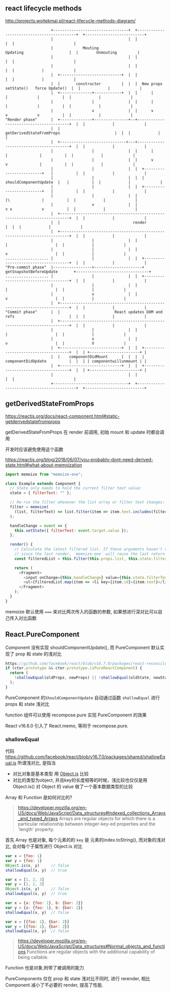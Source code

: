  
 
## react lifecycle methods
http://projects.wojtekmaj.pl/react-lifecycle-methods-diagram/
```
                    +---------------------------------+  +-------------------------------------------+  +--------------------------+
                    |                                 |  |                                           |  |                          |
                    |             Mouting                                Updating                    |  |        Unmouting         |
                    |                                 |  |                                           |  |                          |
                    |                                 |  |                                           |  |            |             |
                    |  +---------------------------+  |  |                                           |  |            |             |
                    |  |       constructor         |  |  |  New props   setState()   force Update()  |  |            |             |
                    |  +--------------+------------+  |  |      |           |             |          |  |            |             |
                    |                 |               |  |      |           |             |          |  |            |             |
                    |                 v               |  |      v           v             v          |  |            |             |
"Render phase"      |  +--------------+---------------+--+----------------------------------------+  |  |            |             |
                    |  |                          getDerivedStateFromProps                        |  |  |            |             |
                    |  +-----------------------------+---+----------------------------------------+  |  |            |             |
                    |                 |               |  |      |          |              |          |  |            |             |
                    |                 |               |  |      v          v              |          |  |            |             |
                    |                 |               |  |  +-------------------------+   |          |  |            |             |
                    |                 |               |  |  |  shouldComponentUpdate  |   |          |  |            |             |
                    |                 |               |  |  +-------------------------+   |          |  |            |             |
                    |                 |               |  |                |\              |          |  |            |             |
                    |                 v               |  |                v x             v          |  |            |             |
                    |  +--------------------------------------------------------------------------+  |  |            |             |
                    |  |                                render                                    |  |  |            |             |
                    |  +--------------------------------------------------------------------------+  |  |            |             |
                    |                 |               |  |                     |                     |  |            |             |
                    |                 |               |  |                     v                     |  |            |             |
................... |                 |               |  |  +-------------------------------------+  |  |            |             |
"Pre-commit phase"  |-----------------+---------------------+       getSnapshotBeforeUpdate       +--------------------------------+
................... |                 |               |  |  +-------------------------------------+  |  |            |             |
                    |                 |               |  |                     |                     |  |            |             |
                    |                 v               |  |                     v                     |  |            |             |
                    |  +--------------------------------------------------------------------------+  |  |            |             |
"Commit phase"      |  |                        React updates DOM and refs                        |  |  |            |             |
                    |  +--------------------------------------------------------------------------+  |  |            |             |
                    |                 |               |  |                     |                     |  |            |             |
                    |                 v               |  |                     v                     |  |            V             |
                    |  +---------------------------+  |  |  +-------------------------------------+  |  | +----------------------+ |
                    |  |    componentDidMount      |  |  |  |         componentDidUpdate          |  |  | | componentwillunmount | |
                    |  +---------------------------+  |  |  +-------------------------------------+  |  | +----------------------+ |
                    |                                 |  |                                           |  |                          |
                    +---------------------------------+  +-------------------------------------------+  +--------------------------+
```

## getDerivedStateFromProps
https://reactjs.org/docs/react-component.html#static-getderivedstatefromprops

getDerivedStateFromProps 在 render 前调用, 初始 mount 和 update 时都会调用

开发时应该避免使用这个函数

https://reactjs.org/blog/2018/06/07/you-probably-dont-need-derived-state.html#what-about-memoization
 
```js
import memoize from "memoize-one";

class Example extends Component {
  // State only needs to hold the current filter text value:
  state = { filterText: "" };

  // Re-run the filter whenever the list array or filter text changes:
  filter = memoize(
    (list, filterText) => list.filter(item => item.text.includes(filterText))
  );

  handleChange = event => {
    this.setState({ filterText: event.target.value });
  };

  render() {
    // Calculate the latest filtered list. If these arguments haven't changed
    // since the last render, `memoize-one` will reuse the last return value.
    const filteredList = this.filter(this.props.list, this.state.filterText);

    return (
      <Fragment>
        <input onChange={this.handleChange} value={this.state.filterText} />
        <ul>{filteredList.map(item => <li key={item.id}>{item.text}</li>)}</ul>
      </Fragment>
    );
  }
}
```

memoize 默认使用 `===` 来对比两次传入的函数的参数, 如果想进行深对比可以自己传入对比函数



## React.PureComponent
Component 没有实现 shouldComponentUpdate(), 而 PureComponent 默认实现了 prop 和 state 的浅对比

```js
https://github.com/facebook/react/blob/v16.7.0/packages/react-reconciler/src/ReactFiberClassComponent.js#L280
if (ctor.prototype && ctor.prototype.isPureReactComponent) {
  return (
    !shallowEqual(oldProps, newProps) || !shallowEqual(oldState, newState)
  );
}
```
PureComponent 的`ShouldComponentUpdate` 自动通过函数 `shallowEqual` 进行props 和 state 浅对比

function 组件可以使用 recompose.pure 实现 PureComponent 的效果

React v16.6.0 引入了 React.memo, 等同于 recompose.pure.

### shallowEqual
代码 https://github.com/facebook/react/blob/v16.7.0/packages/shared/shallowEqual.js
所谓浅对比, 是指当
- 对比对象是基本类型 用 [Object.is](https://developer.mozilla.org/en-US/docs/Web/JavaScript/Reference/Global_Objects/Object/is) 比较
- 对比的类型为object, 并且key的长度相等的时候，浅比较也仅仅是用 Object.is() 对 Object 的 value 做了一个基本数据类型的比较


Array 和 Function 是如何对比的?

>https://developer.mozilla.org/en-US/docs/Web/JavaScript/Data_structures#Indexed_collections_Arrays_and_typed_Arrays
Arrays are regular objects for which there is a particular relationship between integer-key-ed properties and the 'length' property.

首先 Array 也是对象, 每个元素的的 `key` 是 元素的index.toString(), 而对象的浅对比, 会对每个子属性进行 Object.is 对比
```js
var x = {foo: 1}
var y = {foo: 1}
Object.is(x, y)     // false
shallowEqual(x, y)  // true

var x = [1, 2, 3]
var y = [1, 2, 3]
Object.is(x, y)     // false
shallowEqual(x, y)  // true

var x = {a: {foo: 1}, b: {bar: 2}}
var y = {a: {foo: 1}, b: {bar: 2}}
shallowEqual(x, y)  // false

var x = [{foo: 1}, {bar: 2}]
var y = [{foo: 1}, {bar: 2}]
shallowEqual(x, y)  // false
```

> https://developer.mozilla.org/en-US/docs/Web/JavaScript/Data_structures#Normal_objects_and_functions
Functions are regular objects with the additional capability of being callable.

Function 也是对象,附带了被调用的能力


PureComponents 仅在 prop 和 state 浅对比不同时, 进行 rerender, 相比 Component 减小了不必要的 render, 提高了性能.




